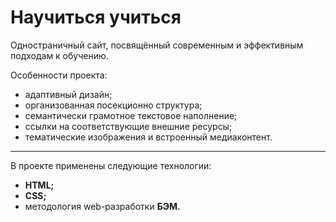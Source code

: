 # Научиться учиться

Одностраничный сайт, посвящённый современным и эффективным подходам к обучению.

Особенности проекта:
- адаптивный дизайн;
- организованная посекционно структура;
- семантически грамотное текстовое наполнение;
- ссылки на соответствующие внешние ресурсы;
- тематические изображения и встроенный медиаконтент.

***

В проекте применены следующие технологии:
- **HTML;**
- **CSS;**
- методология web-разработки **БЭМ.**
